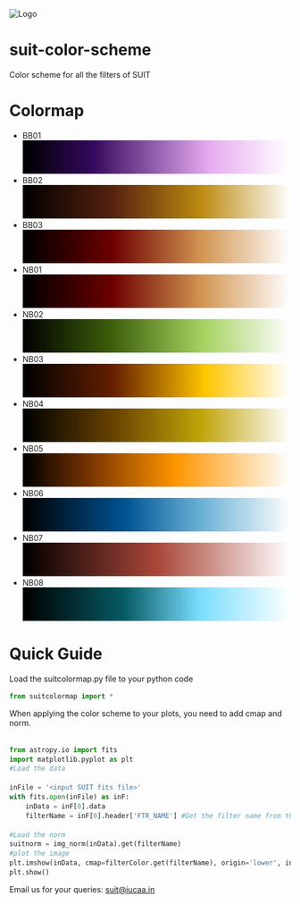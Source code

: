 ![Logo](https://suit.iucaa.in/sites/default/files/top_banner_compressed_2_1.png)

# suit-color-scheme


Color scheme for all the filters of SUIT

# Colormap
- BB01 ![BB01](./assets/bb01.png)
- BB02 ![BB02](./assets/bb02.png)
- BB03 ![BB03](./assets/bb03.png)
- NB01 ![NB01](./assets/bb03.png)
- NB02 ![NB02](./assets/nb02.png)
- NB03 ![NB03](./assets/nb03.png)
- NB04 ![NB04](./assets/nb04.png)
- NB05 ![NB05](./assets/nb05.png)
- NB06 ![NB06](./assets/nb06.png)
- NB07 ![NB07](./assets/nb07.png)
- NB08 ![NB08](./assets/nb08.png)

# Quick Guide

Load the suitcolormap.py file to your python code

```python
from suitcolormap import *
```

When applying the color scheme to your plots, you need to add cmap and norm.

```python

from astropy.io import fits
import matplotlib.pyplot as plt
#Load the data

inFile = '<input SUIT fits file>'
with fits.open(inFile) as inF:
	inData = inF[0].data
	filterName = inF[0].header['FTR_NAME'] #Get the filter name from the headers

#Load the norm
suitnorm = img_norm(inData).get(filterName)
#plot the image
plt.imshow(inData, cmap=filterColor.get(filterName), origin='lower', interpolation='none', norm = suitnorm)
plt.show()
```
Email us for your queries: suit@iucaa.in
